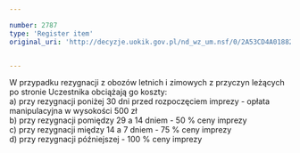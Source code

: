 ```yaml
---

number: 2787
type: 'Register item'
original_uri: 'http://decyzje.uokik.gov.pl/nd_wz_um.nsf/0/2A53CD4A01882D12C1257989002F030B?OpenDocument'


---
```


W przypadku rezygnacji z obozów letnich i zimowych z przyczyn leżących po stronie Uczestnika obciążają go koszty:   
a) przy rezygnacji poniżej 30 dni przed rozpoczęciem imprezy - opłata manipulacyjna w wysokości 500 zł     
b) przy rezygnacji pomiędzy 29 a 14 dniem - 50 % ceny imprezy  
c) przy rezygnacji między 14 a 7 dniem - 75 % ceny imprezy        
d) przy rezygnacji późniejszej - 100 % ceny imprezy
